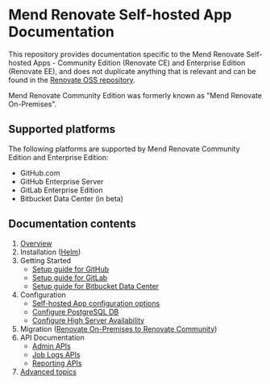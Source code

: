 # Mend Renovate Self-hosted App Documentation

This repository provides documentation specific to the Mend Renovate Self-hosted Apps - Community Edition (Renovate CE) and Enterprise Edition (Renovate EE), and does not duplicate anything that is relevant and can be found in the [Renovate OSS repository](https://github.com/renovatebot/renovate).

Mend Renovate Community Edition was formerly known as "Mend Renovate On-Premises".

## Supported platforms

The following platforms are supported by Mend Renovate Community Edition and Enterprise Edition:
- GitHub.com
- GitHub Enterprise Server
- GitLab Enterprise Edition
- Bitbucket Data Center (in beta)

## Documentation contents

1. [Overview](./overview.md)
1. Installation ([Helm](./installation-helm.md))
1. Getting Started
   - [Setup guide for GitHub](setup-for-github.md)
   - [Setup guide for GitLab](setup-for-gitlab.md)
   - [Setup guide for Bitbucket Data Center](setup-for-bitbucket-data-center.md)
1. Configuration
   - [Self-hosted App configuration options](configuration-options.md)
   - [Configure PostgreSQL DB](configure-postgres-db.md)
   - [Configure High Server Availability](high-server-availability.md)
1. Migration ([Renovate On-Premises to Renovate Community](./migrating-to-renovate-ce.md))
1. API Documentation
   - [Admin APIs](./api.md)
   - [Job Logs APIs](./job-logs-apis.md)
   - [Reporting APIs](./reporting-apis.md)
1. [Advanced topics](./advanced.md)
